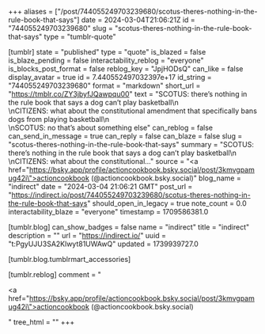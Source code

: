 +++
aliases = ["/post/744055249703239680/scotus-theres-nothing-in-the-rule-book-that-says"]
date = 2024-03-04T21:06:21Z
id = "744055249703239680"
slug = "scotus-theres-nothing-in-the-rule-book-that-says"
type = "tumblr-quote"

[tumblr]
state = "published"
type = "quote"
is_blazed = false
is_blaze_pending = false
interactability_reblog = "everyone"
is_blocks_post_format = false
reblog_key = "JpjHODsQ"
can_like = false
display_avatar = true
id = 7.440552497032397e+17
id_string = "744055249703239680"
format = "markdown"
short_url = "https://tmblr.co/ZY3jbyfJQawpqu00"
text = "SCOTUS: there’s nothing in the rule book that says a dog can’t play basketball\n<br/>\nCITIZENS: what about the constitutional amendment that specifically bans dogs from playing basketball\n<br/>\nSCOTUS: no that’s about something else"
can_reblog = false
can_send_in_message = true
can_reply = false
can_blaze = false
slug = "scotus-theres-nothing-in-the-rule-book-that-says"
summary = "SCOTUS: there’s nothing in the rule book that says a dog can’t play basketball\n \nCITIZENS: what about the constitutional..."
source = "<a href=\"https://bsky.app/profile/actioncookbook.bsky.social/post/3kmvgpamug42i\">actioncookbook (@actioncookbook.bsky.social)</a>"
blog_name = "indirect"
date = "2024-03-04 21:06:21 GMT"
post_url = "https://indirect.io/post/744055249703239680/scotus-theres-nothing-in-the-rule-book-that-says"
should_open_in_legacy = true
note_count = 0.0
interactability_blaze = "everyone"
timestamp = 1709586381.0

[tumblr.blog]
can_show_badges = false
name = "indirect"
title = "indirect"
description = ""
url = "https://indirect.io/"
uuid = "t:PgyUJU3SA2Klwyt81UWAwQ"
updated = 1739939727.0

[tumblr.blog.tumblrmart_accessories]

[tumblr.reblog]
comment = "<p><a href=\"https://bsky.app/profile/actioncookbook.bsky.social/post/3kmvgpamug42i\">actioncookbook (@actioncookbook.bsky.social)</a></p>"
tree_html = ""
+++
